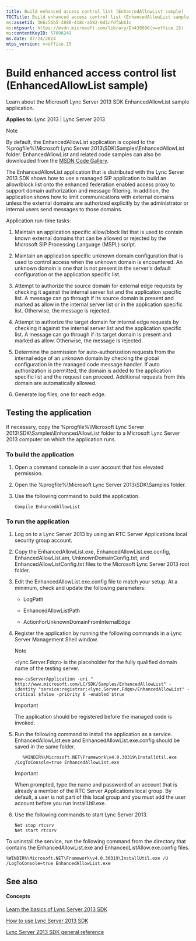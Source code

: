 ```yaml
---
title: Build enhanced access control list (EnhancedAllowList sample)
TOCTitle: Build enhanced access control list (EnhancedAllowList sample)
ms:assetid: 366c56b5-3888-418c-a682-6d1cfdfabb1c
ms:mtpsurl: https://msdn.microsoft.com/library/Dn439096(v=office.15)
ms:contentKeyID: 57096249
ms.date: 07/24/2014
mtps_version: v=office.15
---
```


# Build enhanced access control list (EnhancedAllowList sample)

Learn about the Microsoft Lync Server 2013 SDK EnhancedAllowList sample application.


**Applies to:** Lync 2013 | Lync Server 2013


> [!NOTE]
> <P>By default, the EnhancedAllowList application is copied to the %progfile%\Microsoft Lync Server 2013\SDK\Samples\EnhancedAllowList folder. EnhancedAllowList and related code samples can also be downloaded from the <A href="http://code.msdn.microsoft.com/lync-server-2013-build-1b2194e3">MSDN Code Gallery</A>.</P>



The EnhancedAllowList application that is distributed with the Lync Server 2013 SDK shows how to use a managed SIP application to build an allow/block list onto the enhanced federation enabled access proxy to support domain authorization and message filtering. In addition, the application shows how to limit communications with external domains unless the external domains are authorized explicitly by the administrator or internal users send messages to those domains.

Application run-time tasks:

1.  Maintain an application specific allow/block list that is used to contain known external domains that can be allowed or rejected by the Microsoft SIP Processing Language (MSPL) script.

2.  Maintain an application specific unknown domain configuration that is used to control access when the unknown domain is encountered. An unknown domain is one that is not present in the server's default configuration or the application specific list.

3.  Attempt to authorize the source domain for external edge requests by checking it against the internal server list and the application specific list. A message can go through if its source domain is present and marked as allow in the internal server list or in the application specific list. Otherwise, the message is rejected.

4.  Attempt to authorize the target domain for internal edge requests by checking it against the internal server list and the application specific list. A message can go through if its target domain is present and marked as allow. Otherwise, the message is rejected.

5.  Determine the permission for auto-authorization requests from the internal edge of an unknown domain by checking the global configuration in the managed code message handler. If auto authorization is permitted, the domain is added to the application specific list and the request can proceed. Additional requests from this domain are automatically allowed.

6.  Generate log files, one for each edge.

## Testing the application

If necessary, copy the %progfile%\\Microsoft Lync Server 2013\\SDK\\Samples\\EnhancedAllowList folder to a Microsoft Lync Server 2013 computer on which the application runs.

### To build the application

1.  Open a command console in a user account that has elevated permission.

2.  Open the %progfile%\\Microsoft Lync Server 2013\\SDK\\Samples folder.

3.  Use the following command to build the application.
    
        Compile EnhancedAllowList

### To run the application

1.  Log on to a Lync Server 2013 by using an RTC Server Applications local security group account.

2.  Copy the EnhancedAllowList.exe, EnhancedAllowList.exe.config, EnhancedAllowList.am, UnknownDomainConfig.txt, and EnhancedAllowListConfig.txt files to the Microsoft Lync Server 2013 root folder.

3.  Edit the EnhancedAllowList.exe.config file to match your setup. At a minimum, check and update the following parameters:
    
      - LogPath
    
      - EnhancedAllowListPath
    
      - ActionForUnknownDomainFromInternalEdge

4.  Register the application by running the following commands in a Lync Server Management Shell window.
    

    > [!NOTE]
    > <P>&lt;lync.Server.Fdqn&gt; is the placeholder for the fully qualified domain name of the testing server.</P>

    
        new-csServerApplication -uri " http://www.microsoft.com/LC/SDK/Samples/EnhancedAllowList" -identity "service:registrar:<lync.Server.Fdqn>/EnhancedAllowList" -critical $false -priority 6 -enabled $true
    

    > [!IMPORTANT]
    > <P>The application should be registered before the managed code is invoked.</P>



5.  Run the following command to install the application as a service. EnhancedAllowList.exe and EnhancedAllowList.exe.config should be saved in the same folder.
    
    ``` 
       %WINDIR%\Microsoft.NET\Framework\v4.0.30319\InstallUtil.exe /LogToConsole=true EnhancedAllowList.exe
    ```
    

    > [!IMPORTANT]
    > <P>When prompted, type the name and password of an account that is already a member of the RTC Server Applications local group. By default, a user is not part of this local group and you must add the user account before you run InstallUtil.exe.</P>



6.  Use the following commands to start Lync Server 2013.
    
    ```MS-DOS
    Net stop rtcsrv
    Net start rtcsrv
    ```

To uninstall the service, run the following command from the directory that contains the EnhancedAllowList.exe and EnhancedListAllow.exe.config files.

```MS-DOS
%WINDIR%\Microsoft.NET\Framework\v4.0.30319\InstallUtil.exe /U /LogToConsole=true EnhancedAllowList.exe
```

## See also

#### Concepts

[Learn the basics of Lync Server 2013 SDK](learn-the-basics-of-lync-server-2013-sdk.md)

[How to use Lync Server 2013 SDK](how-to-use-lync-server-2013-sdk.md)

[Lync Server 2013 SDK general reference](lync-server-2013-sdk-general-reference.md)

